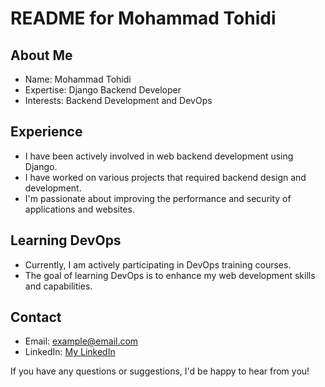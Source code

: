 # README for Mohammad Tohidi

## About Me
- Name: Mohammad Tohidi
- Expertise: Django Backend Developer
- Interests: Backend Development and DevOps

## Experience
- I have been actively involved in web backend development using Django.
- I have worked on various projects that required backend design and development.
- I'm passionate about improving the performance and security of applications and websites.

## Learning DevOps
- Currently, I am actively participating in DevOps training courses.
- The goal of learning DevOps is to enhance my web development skills and capabilities.

## Contact
- Email: example@email.com
- LinkedIn: [My LinkedIn]([https://www.linkedin.com/in/mohammad-tohidi](https://www.linkedin.com/in/mohammad-tohidi-84a0b025a/))

If you have any questions or suggestions, I'd be happy to hear from you!
